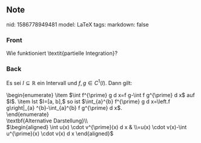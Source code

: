 ## Note
nid: 1586778949481
model: LaTeX
tags: 
markdown: false

### Front
Wie funktioniert \textit{partielle Integration}?

### Back
Es sei $I \subseteq \mathbb{R}$ ein Intervall und $f, g \in
C^{1}(I)$. Dann gilt:
<div>
  <div>
    \begin{enumerate} \item $\int f^{\prime} g d x=f g-\int f
    g^{\prime} d x$ auf $I$. \item Ist $I=[a, b],$ so ist
    $\int_{a}^{b} f^{\prime} g d x=\left.f g\right|_{a}
    ^{b}-\int_{a}^{b} f g^{\prime} d x$.
  </div>
  <div>
    \end{enumerate}
  </div>
</div>
<div>
  \textbf{Alternative Darstellung}\\
</div>
<div>
  $\begin{aligned} \int u(x) \cdot v^{\prime}(x) d x & \\=u(x)
  \cdot v(x)-\int u^{\prime}(x) \cdot v(x) d x \end{aligned}$
</div>

